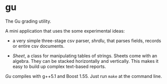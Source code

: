 # gu
The Gu grading utility.

A mini application that uses the some experimental ideas:

* a very simple three-stage csv parser, *shrdlu*, that
parses fields, records or entire csv documents.

* *Sheet*, a class for manipulating tables of strings. Sheets
come with an algebra. They can be stacked horizontally and
vertically. This makes it easy to build up complex text-based 
reports.

*Gu* compiles with g++5.1 and Boost 1.55. Just run ```make``` at
the command line.
